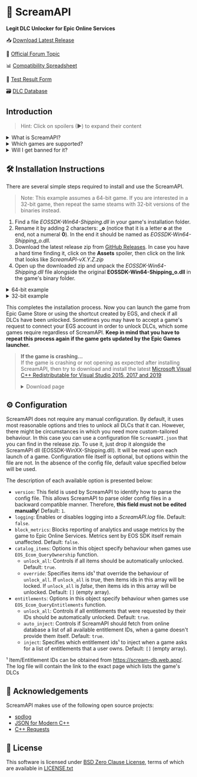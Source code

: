 # 🐨 ScreamAPI

**Legit DLC Unlocker for Epic Online Services**

📥 [Download Latest Release](https://github.com/acidicoala/ScreamAPI/releases/latest)

💬 [Official Forum Topic](https://cs.rin.ru/forum/viewtopic.php?p=2161197#p2161197)

📊 [Compatibility Spreadsheet](https://docs.google.com/spreadsheets/d/1yCm2KWSFlV283SI35QpI86v68bFnK7MwxicKBEihIJM)

📃 [Test Result Form](https://docs.google.com/forms/d/e/1FAIpQLSeEGotx8ThaHQK8ywW_UPwTJysUZWnCPIDNBJjNpvXAYLPBEg/viewform)

🗃 [DLC Database](https://scream-db.web.app/)

## Introduction

> Hint: Click on spoilers (▶) to expand their content

<details>
<summary>What is ScreamAPI?</summary>

ScreamAPI is a DLC unlocker for the games that are legitimately owned in your Epic Games account. It attempts to fool games that uses Epic Online Services Software Development Kit (EOSSDK) into thinking that you own the desired DLCs. However, ScreamAPI does not modify the rest of the EOSSDK, hence features like multiplayer, achievements, etc. remain fully functional.

</details>

<details>
<summary>Which games are supported?</summary>

Only the games that use Epic Online Services Software Development Kit (EOS SDK) for the DLC ownership verification are supported. So if a game's installation directory does not contain any _EOSSDK-WinXX-Shipping.dll_ files, then it's definitely not supported. Even if the game uses EOS SDK DLL, it's not guaranteed to be supported because each game might implement its own additional verification checks. Therefore, you have to first research the game's topic, to see if it supports unlocking.

I have created a [Google Sheets document] which contains the information about which games are compatible with ScreamAPI. If a game is compatible then it means that it is possible to unlock all or some DLCs with ScreamAPI. The spreadsheet contains 2 main sheets: the _Official Sheet_ and the Community Sheet. The Official Sheet is hand-filled by me based on my test results and test results of other users of this forum. The _Community Sheet_ is auto-filled by a [Google Forms document], which is accessible to everybody, so feel free to submit your feedback via the form. You can submit forms anonymously and as many times as you want.

Additionally, there are several points to bear in mind when it comes to ScreamAPI and Epic Games Store:

* ScreamAPI most definitely will not work with games that use 3rd party DRM, such as games from Ubisoft, Rockstar, etc. Furthermore, ScreamAPI is also unlikely to unlock anything in Free-To-Play games since they typically store all player data on the corresponding game server and hence all the checks are server-side.
* ScreamAPI will not work with games that employ additional ownership protection or if the game is using alternative DLC verification mechanism (like Borderlands 3). However, it can unlock DLCs in Denuvo-protected games if there are no other integrity checks (like Death Stranding)
* ScreamAPI is unlikely to work with games that use Anti-Cheat, since they typically detect any DLL/EXE that has been tampered with. Sometimes it is possible to disable an anti-cheat, but that typically entails the loss of online capabilities. Search in the respective game topic for more information about how to disable anti-cheat.
* Some games include the DLC files in their base game, regardless of whether you own the DLC or not (like World War Z). This is the ideal scenario for ScreamAPI. However, some games download additional files only after a user has bought the corresponding DLC (like Civilization VI). In this case, not only you will need to install ScreamAPI, but you also have to get the additional DLC files elsewhere and put them into the game folder.
* Some games don't use any DRM at all, in which case ScreamAPI is useless. All you need to do is to get the DLC files elsewhere and put them into the game folder.

[Google Sheets document]: https://docs.google.com/spreadsheets/d/1yCm2KWSFlV283SI35QpI86v68bFnK7MwxicKBEihIJM

[Google Forms document]: https://docs.google.com/forms/d/e/1FAIpQLSeEGotx8ThaHQK8ywW_UPwTJysUZWnCPIDNBJjNpvXAYLPBEg/viewform

</details>

<details>
<summary>Will I get banned for it?</summary>

Epic Games or a game publisher will obviously have the right to do so, as modifying game components is a violation of Epic Games store [EULA](https://www.epicgames.com/store/en-US/eula). However, if you keep this to yourself, don't publicize your usage of it and don't try messing with games that have Anti-Cheats like BattleEye, Easy Anti-Cheat, etc. you should be fine. Either way, as mentioned in the [license](https://github.com/acidicoala/ScreamAPI/blob/master/LICENSE.txt) agreement of this project, I take no responsibility for the damages you might sustain. All I can say is that I have tried and used it in several games and have not been banned or punished in any shape or form.

</details>

## 🛠 Installation Instructions

There are several simple steps required to install and use the ScreamAPI.

> Note: This example assumes a 64-bit game. If you are interested in a 32-bit game, then repeat the same steams with 32-bit versions of the binaries instead.

1. Find a file _EOSSDK-Win64-Shipping.dll_ in your game's installation folder.
1. Rename it by adding 2 characters: **_o** (notice that it is a letter **o** at the end, not a numeral **0**). In the end it should be named as _EOSSDK-Win64-Shipping_o.dll_.
1. Download the latest release zip from [GitHub Releases](https://github.com/acidicoala/ScreamAPI/releases/latest). In case you have a hard time finding it, click on the **Assets** spoiler, then click on the link that looks like _ScreamAPI-vX.Y.Z.zip_
1. Open up the downloaded zip and unpack the _EOSSDK-Win64-Shipping.dll_ file alongside the original **EOSSDK-Win64-Shipping_o.dll** in the game's binary folder.

<details><summary>64-bit example</summary>

![64-bit example](https://i.ibb.co/60w1wtt/install.webp)
</details>
<details><summary>32-bit example</summary>

![32-bit example](https://i.ibb.co/1rdvN3B/install.webp)
</details>

This completes the installation process. Now you can launch the game from Epic Game Store or using the shortcut created by EGS, and check if all DLCs have been unlocked. Sometimes you may have to accept a game's request to connect your EGS account in order to unlock DLCs, which some games require regardless of ScreamAPI.
**Keep in mind that you have to repeat this process again if the game gets updated by the Epic Games launcher.**

> **If the game is crashing...**<br>
If the game is crashing or not opening as expected after installing ScreamAPI, then try to download and install the latest [Microsoft Visual C++ Redistributable for Visual Studio 2015, 2017 and 2019](https://support.microsoft.com/en-gb/help/2977003/the-latest-supported-visual-c-downloads)
> <details><summary>Download page</summary>
>
> ![Download page](https://i.ibb.co/7NqHycx/redist.webp)
> </details>

## ⚙ Configuration

ScreamAPI does not require any manual configuration. By default, it uses most reasonable options and tries to unlock all DLCs that it can. However, there might be circumstances in which you need more custom-tailored behaviour. In this case you can use a configuration file `ScreamAPI.json` that you can find in the release zip. To use it, just drop it alongside the ScreamAPI dll (EOSSDK-WinXX-Shipping.dll). It will be read upon each launch of a game. Configuration file itself is optional, but options within the file are not. In the absence of the config file, default value specified below will be used.

The description of each available option is presented below:

- `version`: This field is used by ScreamAPI to identify how to parse the config file. This allows ScreamAPI to parse older config files in a backward compatible manner. Therefore, **this field must not be edited manually**! Default: `1`.
- `logging`: Enables or disables logging into a _ScreamAPI.log_ file. Default: `false`.
- `block_metrics`: Blocks reporting of analytics and usage metrics by the game to Epic Online Services. Metrics sent by EOS SDK itself remain unaffected. Default: `false`.
- `catalog_items`: Options in this object specify behaviour when games use `EOS_Ecom_QueryOwnership` function.
  - `unlock_all`: Controls if all items should be automatically unlocked. Default: `true`.
  - `override`: Specifies items ids¹ that override the behaviour of `unlock_all`. If `unlock_all` is _true_, then items ids in this array will be locked. If `unlock_all` is _false_, then items ids in this array will be unlocked. Default: `[]` (empty array).
- `entitlements`: Options in this object specify behaviour when games use `EOS_Ecom_QueryEntitlements` function.
  - `unlock_all`: Controls if all entitlements that were requested by their IDs should be automatically unlocked. Default: `true`.
  - `auto_inject`: Controls if ScreamAPI should fetch from online database a list of all available entitlement IDs, when a game doesn't provide them itself. Default: `true`.
  - `inject`: Specifies which entitlement ids¹ to inject when a game asks for a list of entitlements that a user owns. Default: `[]` (empty array).

¹ Item/Entitlement IDs can be obtained from https://scream-db.web.app/. The log file will contain the link to the exact page which lists the game's DLCs

## 👋 Acknowledgements

ScreamAPI makes use of the following open source projects:

- [spdlog](https://github.com/gabime/spdlog)
- [JSON for Modern C++](https://github.com/nlohmann/json)
- [C++ Requests](https://github.com/libcpr/cpr)

## 📄 License

This software is licensed under [BSD Zero Clause  License], terms of which are available in [LICENSE.txt]

[BSD Zero Clause  License]: https://choosealicense.com/licenses/0bsd/
[LICENSE.txt]: LICENSE.txt